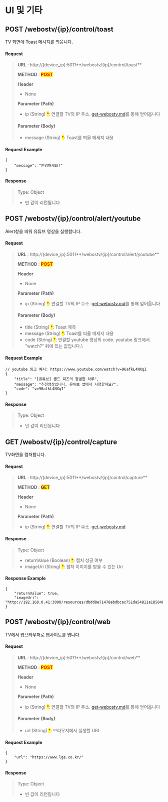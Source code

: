 # UI 및 기타

## POST /webostv/{ip}/control/toast

TV 화면에 Toast 메시지를 띄웁니다.

#### **Request**

> **URL** : http://{device\_ip}:5011**/webostv/{ip}/control/toast**
>
> **METHOD** : <mark style="color:red;">**POST**</mark>
>
> **Header**&#x20;
>
> * None
>
> **Parameter (Path)**
>
> * ip (String) <mark style="color:red;">\*</mark>: 연결할 TV의 IP 주소. [get-webostv.md](../get-webostv.md "mention")를 통해 얻어옵니다
>
> #### Parameter (Body)
>
> * message (String) <mark style="color:red;">\*</mark>: Toast를 띄울 메세지 내용

#### Request Example

```
{
    "message": "안녕하세요!"
}
```

#### Response

> Type: Object
>
> * 빈 값이 리턴됩니다



## POST /webostv/{ip}/control/alert/youtube

Alert창을 띄워 유튜브 영상을 실행합니다.

#### **Request**

> **URL** : http://{device\_ip}:5011**/webostv/{ip}/control/alert/youtube**
>
> **METHOD** : <mark style="color:red;">**POST**</mark>
>
> **Header**&#x20;
>
> * None
>
> **Parameter (Path)**
>
> * ip (String) <mark style="color:red;">\*</mark>: 연결할 TV의 IP 주소. [get-webostv.md](../get-webostv.md "mention")를 통해 얻어옵니다
>
> #### Parameter (Body)
>
> * title (String) <mark style="color:red;">\*</mark>: Toast 제목
> * message (String) <mark style="color:red;">\*</mark>: Toast를 띄울 메세지 내용
> * code (String) <mark style="color:red;">\*</mark>: 연결할 youtube 영상의 code. youtube 링크에서 "watch?" 뒤에 있는 값입니다.\
>

#### Request Example

```
// youtube 링크 예시: https://www.youtube.com/watch?v=96afkL4NXqI
{
    "title": "[유튜브] 골드 피즈의 평범한 하루",
    "message": "추천영상입니다. 유튜브 앱에서 시청할까요?",
    "code": "v=96afkL4NXqI"
}
```

#### Response

> Type: Object
>
> * 빈 값이 리턴됩니다



## GET /webostv/{ip}/control/capture

TV화면을 캡쳐합니다.

#### **Request**

> **URL** : http://{device\_ip}:5011**/webostv/{ip}/control/capture**
>
> **METHOD** : <mark style="color:purple;">**GET**</mark>
>
> **Header**&#x20;
>
> * None
>
> **Parameter (Path)**
>
> * ip (String) <mark style="color:red;">\*</mark>: 연결할 TV의 IP 주소. [get-webostv.md](../get-webostv.md "mention")

#### Response

> Type: Object
>
> * returnValue (Boolean) <mark style="color:red;">\*</mark>: 캡처 성공 여부
> * imageUri (String) <mark style="color:red;">\*</mark>: 캡처 이미지를 받을 수 있는 Uri

#### Response Example

```
{
    "returnValue": true,
    "imageUri": "http://192.168.0.41:3000/resources/dbdd8e71478ebdbcac751da54811a185848fed0e/capture.jpg"
}
```



## POST /webostv/{ip}/control/web

TV에서 웹브라우저로 웹사이트를 엽니다.

#### **Request**

> **URL** : http://{device\_ip}:5011**/webostv/{ip}/control/web**
>
> **METHOD** : <mark style="color:red;">**POST**</mark>
>
> **Header**&#x20;
>
> * None
>
> **Parameter (Path)**
>
> * ip (String) <mark style="color:red;">\*</mark>: 연결할 TV의 IP 주소. [get-webostv.md](../get-webostv.md "mention")를 통해 얻어옵니다
>
> #### Parameter (Body)
>
> * url (String) <mark style="color:red;">\*</mark>: 브라우저에서 실행할 URL

#### Request Example

```
{
    "url": "https://www.lge.co.kr/"
}
```

#### Response

> Type: Object
>
> * 빈 값이 리턴됩니다
